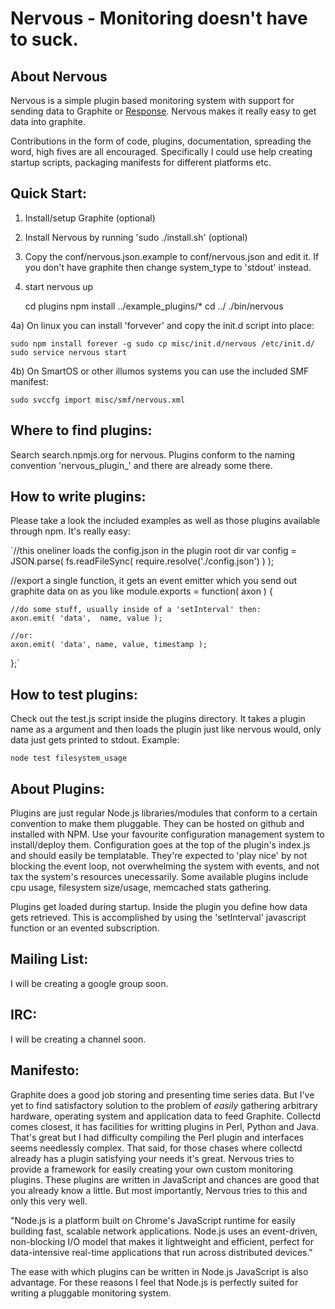 # Nervous - Monitoring doesn't have to suck.

## About Nervous

Nervous is a simple plugin based monitoring system with support for sending data to Graphite or [Response](https://github.com/gflarity/response). Nervous makes it really easy to get data into graphite. 

Contributions in the form of code, plugins, documentation, spreading the word, high fives are all encouraged. Specifically I could use help creating startup scripts, packaging manifests for different platforms etc. 


## Quick Start:

1) Install/setup Graphite (optional)

2) Install Nervous by running 'sudo ./install.sh' (optional)

2) Copy the conf/nervous.json.example to conf/nervous.json and edit it.  If you don't have graphite then change system_type to 'stdout' instead.

3) start nervous up

   	 cd plugins
	 npm install ../example_plugins/*
	 cd ../
	 ./bin/nervous

4a) On linux you can install 'forvever' and copy the init.d script into place:

`
sudo npm install forever -g
sudo cp misc/init.d/nervous /etc/init.d/
sudo service nervous start
`

4b) On SmartOS or other illumos systems you can use the included SMF manifest:

`
sudo svccfg import misc/smf/nervous.xml
`

## Where to find plugins:

Search search.npmjs.org for nervous. Plugins conform to the naming convention 'nervous_plugin_<foo>' and there are already some there.


## How to write plugins:

Please take a look the included examples as well as those plugins available through npm. It's really easy:


`//this oneliner loads the config.json in the plugin root dir
var config = JSON.parse( fs.readFileSync( require.resolve('./config.json') ) );

//export a single function, it gets an event emitter which you send out graphite data on as you like
module.exports = function( axon ) { 

	//do some stuff, usually inside of a 'setInterval' then:
	axon.emit( 'data',  name, value );

	//or:
	axon.emit( 'data', name, value, timestamp );
};`


## How to test plugins:

Check out the test.js script inside the plugins directory. It takes a plugin name as a argument and then loads the plugin just like nervous would, only data just gets printed to stdout. Example:

`node test filesystem_usage`

## About Plugins: 

Plugins are just regular Node.js libraries/modules that conform to a certain convention to make them pluggable. They can be hosted on github and installed with NPM. Use your favourite configuration management system to install/deploy them. Configuration goes at the top of the plugin's index.js and should easily be templatable. They're expected to 'play nice' by not blocking the event loop, not overwhelming the system with events, and not tax the system's resources unecessarily. Some available plugins include cpu usage, filesystem size/usage,  memcached stats gathering. 

Plugins get loaded during startup. Inside the plugin you define how data gets retrieved. This is accomplished by using the 'setInterval' javascript function or an evented subscription.  


## Mailing List:

I will be creating a google group soon.


## IRC:

I will be creating a channel soon.



## Manifesto:

Graphite does a good job storing and presenting time series data. But I've yet to find satisfactory solution to the problem of *easily* gathering arbitrary hardware, operating system and application data to feed Graphite. Collectd comes closest, it has facilities for writting plugins in Perl, Python and Java. That's great but I had difficulty compiling the Perl plugin and interfaces seems needlessly complex. That said, for those chases where collectd already has a plugin satisfying your needs it's great. Nervous tries to provide a framework for easily creating your own custom monitoring plugins. These plugins are written in JavaScript and chances are good that you already know a little. But most importantly, Nervous tries to this and only this very well. 

"Node.js is a platform built on Chrome's JavaScript runtime for easily building fast, scalable network applications. Node.js uses an event-driven, non-blocking I/O model that makes it lightweight and efficient, perfect for data-intensive real-time applications that run across distributed devices."

The ease with which plugins can be written in Node.js JavaScript is also advantage.  For these reasons I feel that Node.js is perfectly suited for writing a pluggable monitoring system.  












